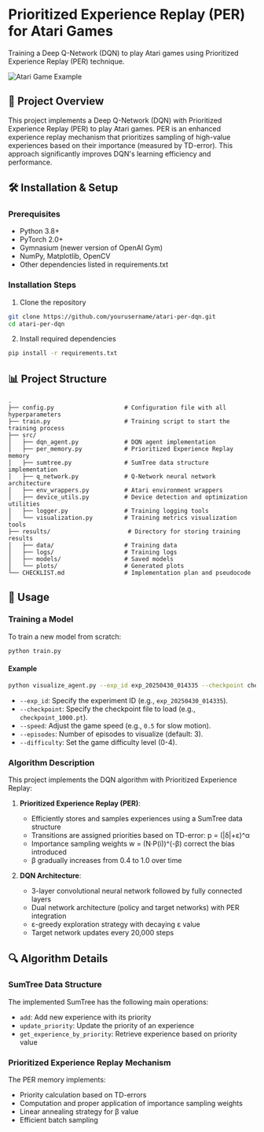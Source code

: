 # Prioritized Experience Replay (PER) for Atari Games

Training a Deep Q-Network (DQN) to play Atari games using Prioritized Experience Replay (PER) technique.

![Atari Game Example](https://gymnasium.farama.org/_images/ms_pacman.gif)

## 📝 Project Overview

This project implements a Deep Q-Network (DQN) with Prioritized Experience Replay (PER) to play Atari games. PER is an enhanced experience replay mechanism that prioritizes sampling of high-value experiences based on their importance (measured by TD-error). This approach significantly improves DQN's learning efficiency and performance.
## 🛠️ Installation & Setup

### Prerequisites

- Python 3.8+
- PyTorch 2.0+
- Gymnasium (newer version of OpenAI Gym)
- NumPy, Matplotlib, OpenCV
- Other dependencies listed in requirements.txt

### Installation Steps

1. Clone the repository
```bash
git clone https://github.com/yourusername/atari-per-dqn.git
cd atari-per-dqn
```

2. Install required dependencies
```bash
pip install -r requirements.txt
```

## 📊 Project Structure

```
.
├── config.py                    # Configuration file with all hyperparameters
├── train.py                     # Training script to start the training process
├── src/
│   ├── dqn_agent.py             # DQN agent implementation
│   ├── per_memory.py            # Prioritized Experience Replay memory
│   ├── sumtree.py               # SumTree data structure implementation
│   ├── q_network.py             # Q-Network neural network architecture
│   ├── env_wrappers.py          # Atari environment wrappers
│   ├── device_utils.py          # Device detection and optimization utilities
│   ├── logger.py                # Training logging tools
│   └── visualization.py         # Training metrics visualization tools
├── results/                      # Directory for storing training results
│   ├── data/                    # Training data
│   ├── logs/                    # Training logs
│   ├── models/                  # Saved models
│   └── plots/                   # Generated plots
└── CHECKLIST.md                 # Implementation plan and pseudocode
```

## 🚀 Usage

### Training a Model

To train a new model from scratch:

```bash
python train.py
```
#### Example
```bash
python visualize_agent.py --exp_id exp_20250430_014335 --checkpoint checkpoint_1000.pt --speed 0.5 --episodes 5 --difficulty 2
```

- `--exp_id`: Specify the experiment ID (e.g., `exp_20250430_014335`).
- `--checkpoint`: Specify the checkpoint file to load (e.g., `checkpoint_1000.pt`).
- `--speed`: Adjust the game speed (e.g., `0.5` for slow motion).
- `--episodes`: Number of episodes to visualize (default: 3).
- `--difficulty`: Set the game difficulty level (0-4).

### Algorithm Description

This project implements the DQN algorithm with Prioritized Experience Replay:

1. **Prioritized Experience Replay (PER)**:
    - Efficiently stores and samples experiences using a SumTree data structure
    - Transitions are assigned priorities based on TD-error: p = (|δ|+ε)^α
    - Importance sampling weights w = (N·P(i))^(-β) correct the bias introduced
    - β gradually increases from 0.4 to 1.0 over time

2. **DQN Architecture**:
    - 3-layer convolutional neural network followed by fully connected layers
    - Dual network architecture (policy and target networks) with PER integration
    - ε-greedy exploration strategy with decaying ε value
    - Target network updates every 20,000 steps

## 🔍 Algorithm Details

### SumTree Data Structure

The implemented SumTree has the following main operations:
- `add`: Add new experience with its priority
- `update_priority`: Update the priority of an experience
- `get_experience_by_priority`: Retrieve experience based on priority value

### Prioritized Experience Replay Mechanism

The PER memory implements:
- Priority calculation based on TD-errors
- Computation and proper application of importance sampling weights
- Linear annealing strategy for β value
- Efficient batch sampling